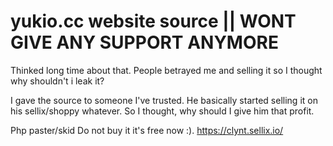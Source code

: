 # yukio.cc website source || WONT GIVE ANY SUPPORT ANYMORE
 Thinked long time about that. People betrayed me and selling it so I thought why shouldn't i leak it?
 
 I gave the source to someone I've trusted. He basically started selling it on his sellix/shoppy whatever. So I thought, why should I give him that profit.
 
 Php paster/skid
 Do not buy it it's free now :). https://clynt.sellix.io/
